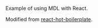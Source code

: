 Example of using MDL with React.

Modified from [react-hot-boilerplate](https://github.com/gaearon/react-hot-boilerplate).
